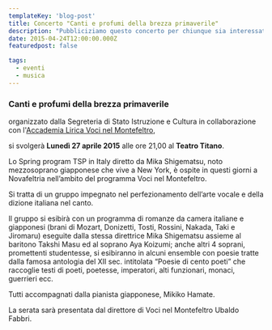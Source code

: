```yaml
---
templateKey: 'blog-post'
title: Concerto "Canti e profumi della brezza primaverile"
description: "Pubbliciziamo questo concerto per chiunque sia interessato:"
date: 2015-04-24T12:00:00.000Z
featuredpost: false

tags:
  - eventi
  - musica
---
```


### Canti e profumi della brezza primaverile

organizzato dalla Segreteria di Stato Istruzione e Cultura in collaborazione con l'[Accademia Lirica Voci nel Montefeltro](http://www.vocinelmontefeltro.org/),

si svolgerà **Lunedì 27 aprile 2015** alle ore 21,00 al **Teatro Titano**. 

Lo Spring program TSP in Italy diretto da Mika Shigematsu, noto mezzosoprano giapponese che vive a New York, è ospite in questi giorni a Novafeltria nell’ambito del programma Voci nel Montefeltro. 

Si tratta di un gruppo impegnato nel perfezionamento dell’arte vocale e della dizione italiana nel canto. 

Il gruppo si esibirà con un programma di romanze da camera italiane e giapponesi (brani di Mozart, Donizetti, Tosti, Rossini, Nakada, Taki e Jiromaru) eseguite dalla stessa direttrice Mika Shigematsu assieme al baritono Takshi Masu ed al soprano Aya Koizumi; anche altri 4 soprani, promettenti studentesse, si esibiranno in alcuni ensemble con poesie tratte dalla famosa antologia del XII sec. intitolata “Poesie di cento poeti” che raccoglie testi di poeti, poetesse, imperatori, alti funzionari, monaci, guerrieri ecc. 

Tutti accompagnati dalla pianista giapponese, Mikiko Hamate. 

La serata sarà presentata dal direttore di Voci nel Montefeltro Ubaldo Fabbri. 